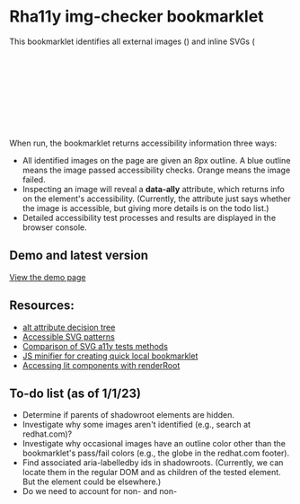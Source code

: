 # Rha11y img-checker bookmarklet

This bookmarklet identifies all external images (<img>) and inline SVGs (<svg>) on the page (including those in the Shadow DOM), and then evaluates them for accessibility: checking to see if they have accessible names and/or are hidden from assistive tech.

When run, the bookmarklet returns accessibility information three ways:

- All identified images on the page are given an 8px outline. A blue outline means the image passed accessibility checks. Orange means the image failed.
- Inspecting an image will reveal a **data-ally** attribute, which returns info on the element's accessibility. (Currently, the attribute just says whether the image is accessible, but giving more details is on the todo list.)
- Detailed accessibility test processes and results are displayed in the browser console.

## Demo and latest version

[View the demo page](https://rha11y-img.netlify.app/)

## Resources:

- [alt attribute decision tree](https://www.w3.org/WAI/tutorials/images/decision-tree/)
- [Accessible SVG patterns](https://www.smashingmagazine.com/2021/05/accessible-svg-patterns-comparison/)
- [Comparison of SVG a11y tests methods](https://weboverhauls.github.io/demos/svg/)
- [JS minifier for creating quick local bookmarklet](https://www.toptal.com/developers/javascript-minifier)
- [Accessing lit components with renderRoot](https://lit.dev/docs/components/shadow-dom/)

## To-do list (as of 1/1/23)

- Determine if parents of shadowroot elements are hidden.
- Investigate why some images aren't identified (e.g., search at redhat.com)?
- Investigate why occasional images have an outline color other than the bookmarklet's pass/fail colors (e.g., the globe in the redhat.com footer).
- Find associated aria-labelledby ids in shadowroots. (Currently, we can locate them in the regular DOM and as children of the tested element. But the element could be elsewhere.)
- Do we need to account for non-<img> and non-<svg> elements with role="img"?
